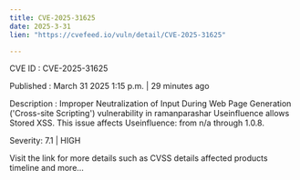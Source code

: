 ```yaml
---
title: CVE-2025-31625
date: 2025-3-31
lien: "https://cvefeed.io/vuln/detail/CVE-2025-31625"

---
```


CVE ID : CVE-2025-31625
 
Published :  March 31
2025
1:15 p.m. | 29 minutes ago
 
Description : Improper Neutralization of Input During Web Page Generation ('Cross-site Scripting') vulnerability in ramanparashar Useinfluence allows Stored XSS. This issue affects Useinfluence: from n/a through 1.0.8.
 
Severity: 7.1 | HIGH
 
Visit the link for more details
such as CVSS details
affected products
timeline
and more...
